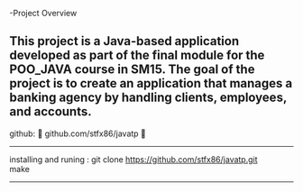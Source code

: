 -Project Overview

This project is a Java-based application developed as part of the final module for the POO_JAVA course in SM15. The goal of the project is to create an application that manages a banking agency by handling clients, employees, and accounts.
---------------------------------------------------------------------------------------
github:
        🎯  github.com/stfx86/javatp  🎯

---------------------------------------------------------------------------------------
installing and runing :
          git clone https://github.com/stfx86/javatp.git    
         make                                             


---------------------------------------------------------------------------------------
  
